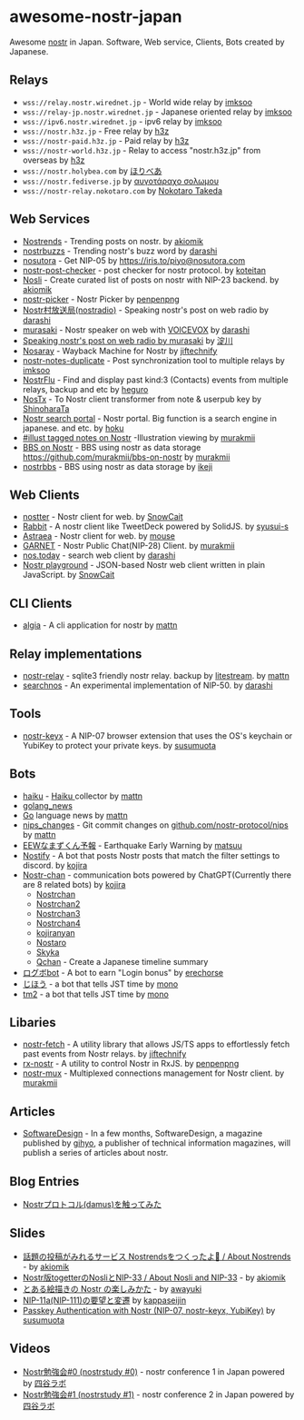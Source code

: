 # awesome-nostr-japan

Awesome [nostr](https://nostr.com/) in Japan. Software, Web service, Clients, Bots created by Japanese.

## Relays

* `wss://relay.nostr.wirednet.jp` - World wide relay by [imksoo](https://github.com/imksoo)
* `wss://relay-jp.nostr.wirednet.jp` - Japanese oriented relay by [imksoo](https://github.com/imksoo)
* `wss://ipv6.nostr.wirednet.jp` - ipv6 relay by [imksoo](https://github.com/imksoo)
* `wss://nostr.h3z.jp` - Free relay by [h3z](https://h3z.jp/)
* `wss://nostr-paid.h3z.jp` - Paid relay by [h3z](https://h3z.jp/)
* `wss://nostr-world.h3z.jp` - Relay to access "nostr.h3z.jp" from overseas by [h3z](https://h3z.jp/)
* `wss://nostr.holybea.com` by [ほりべあ](https://holybea.com)
* `wss://nostr.fediverse.jp` by [αυγοτάραχο σολωμου](https://nostx.shino3.net/npub1xmqfm9s0yxyadzjh0cp7gsf7fxy0xfgaq23cp9p7fnee6cehrlxq6c6tkw)
* `wss://nostr-relay.nokotaro.com` by [Nokotaro Takeda](https://nostx.shino3.net/npub12ftld459xqw7s7fqnxstzu7r74l5yagxztwcwmaqj4d24jgpj2csee3mx0)
 
## Web Services

* [Nostrends](https://nostrends.vercel.app) - Trending posts on nostr. by [akiomik](https://github.com/akiomik)
* [nostrbuzzs](https://nostrbuzzs.deno.dev) - Trending nostr's buzz word by [darashi](https://github.com/darashi)
* [nosutora](https://nosutora.com) - Get NIP-05 by https://iris.to/piyo@nosutora.com
* [nostr-post-checker](https://koteitan.github.io/nostr-post-checker/) - post checker for nostr protocol. by [koteitan](https://github.com/koteitan)
* [Nosli](https://nosli.vercel.app) - Create curated list of posts on nostr with NIP-23 backend. by [akiomik](https://github.com/akiomik)
* [nostr-picker](https://penpenpng.github.io/nostr-picker/) - Nostr Picker by [penpenpng](https://github.com/penpenpng)
* [Nostr村放送局(nostradio)](https://nostradio.deno.dev/) - Speaking nostr's post on web radio by [darashi](https://github.com/darashi)
* [murasaki](https://github.com/darashi/murasaki) - Nostr speaker on web with [VOICEVOX](https://voicevox.hiroshiba.jp/) by [darashi](https://github.com/darashi)
* [Speaking nostr's post on web radio by murasaki](http://ik1-219-79732.vs.sakura.ne.jp:5000/nostr_listen.html) by [淀川](https://nostx.shino3.net/npub15w7wp9wdp6p53vy5eysph5xryu82ltmc7am9zl6pqyexmt6ukllst6ddy2)
* [Nosaray](https://github.com/jiftechnify/nosaray) - Wayback Machine for Nostr by [jiftechnify](https://github.com/jiftechnify)
* [nostr-notes-duplicate](https://nostrlogs-relay-jp.nostr.wirednet.jp/nostr-notes-duplicate.html) - Post synchronization tool to multiple relays  by [imksoo](https://github.com/imksoo)
* [NostrFlu](https://heguro.github.io/nostr-following-list-util/) - Find and display past kind:3 (Contacts) events from multiple relays, backup and etc by [heguro](https://github.com/heguro)
* [NosTx](https://github.com/ShinoharaTa/Nostx) - To Nostr client transformer from note & userpub key by [ShinoharaTa](https://github.com/ShinoharaTa/Nostx)
* [Nostr search portal](https://nostr.hoku.in/) - Nostr portal. Big function is  a search engine in japanese. and etc. by [hoku](https://iris.to/hoku@nostr.hoku.in)
* [#illust tagged notes on Nostr](https://nostr-illust.vercel.app/) -Illustration viewing by [murakmii](https://github.com/murakmii)
* [BBS on Nostr](https://bbs-on-nostr.vercel.app/) - BBS using nostr as data storage https://github.com/murakmii/bbs-on-nostr by [murakmii](https://github.com/murakmii)
* [nostrbbs](https://test.ikeji.ma/nostrbbs) - BBS using nostr as data storage by [ikeji](https://github.com/ikeji)
 
## Web Clients

* [nostter](http://nostter.vercel.app) - Nostr client for web. by [SnowCait](https://github.com/SnowCait)
* [Rabbit](https://syusui-s.github.io/rabbit/) - A nostr client like TweetDeck powered by SolidJS. by [syusui-s](https://github.com/syusui-s)
* [Astraea](https://astraea.mousedev.page) - Nostr client for web. by [mouse](https://iris.to/mouse_484@mousedev.page)
* [GARNET](https://garnet.nostrian.net) - Nostr Public Chat(NIP-28) Client. by [murakmii](https://github.com/murakmii)
* [nos.today](https://nos.today/) - search web client by [darashi](https://github.com/darashi)
* [Nostr playground](https://snowcait.github.io/nostr-playground/) - JSON-based Nostr web client written in plain JavaScript. by [SnowCait](https://github.com/SnowCait)
 
## CLI Clients

* [algia](https://github.com/mattn/algia) - A cli application for nostr by [mattn](https://github.com/mattn)
 
## Relay implementations

* [nostr-relay](https://github.com/mattn/nostr-relay) - sqlite3 friendly nostr relay. backup by [litestream](https://litestream.io/). by [mattn](https://github.com/mattn)
* [searchnos](https://github.com/darashi/searchnos) - An experimental implementation of NIP-50. by [darashi](https://github.com/darashi)
 
## Tools

* [nostr-keyx](https://github.com/susumuota/nostr-keyx) - A NIP-07 browser extension that uses the OS's keychain or YubiKey to protect your private keys.  by [susumuota](https://github.com/susumuota)
 
## Bots

* [haiku](https://iris.to/haiku) - [Haiku ](https://en.wikipedia.org/wiki/Haiku) collector by [mattn](https://github.com/mattn)
* [golang_news](https://iris.to/golang_news@mattn.github.io)
* [Go](https://go.dev) language news by [mattn](https://github.com/mattn)
* [nips_changes](https://iris.to/nips_changes@mattn.github.io) - Git commit changes on [github.com/nostr-protocol/nips](https://github.com/nostr-protocol/nips/) by [mattn](https://github.com/mattn)
* [EEWなまずくん予報](https://iris.to/namazu@matsuu.org) - Earthquake Early Warning by [matsuu](https://iris.to/matsuu@matsuu.org)
* [Nostify](https://github.com/kojira/nostify) - A bot that posts Nostr posts that match the filter settings to discord. by [kojira](https://github.com/kojira)
* [Nostr-chan](https://github.com/kojira/nostr-chan) - communication bots powered by ChatGPT(Currently there are 8 related bots) by [kojira](https://github.com/kojira)
    - [Nostrchan](https://nostx.shino3.net/npub1f2v6jwct47c2wx5849zzyv5hmpkzulmj3tj44s0r5h7ljxfyay3s5fp3te)
    -	[Nostrchan2](https://nostx.shino3.net/npub1ev3s5h5ngxscp8qd094wfd367xj38de4cjdc4gyj0r7ng99wmqeqj66k2s)
    - [Nostrchan3](https://nostx.shino3.net/npub1qpvchcscwvtxnn4aj4r0ya2lfujmvua76k7rn3mrcap47vjkp5nsu7rcm3)
    - [Nostrchan4](https://nostx.shino3.net/npub1ytrn8t6yeehhkgarfkd7hxdnpy665zfxkhd6gnjdm6wzmkjqjnlsgnz5r2)
    - [kojiranyan](https://nostx.shino3.net/npub1nnumvzrexs63usytjuwn6ntcy3gr4jqm3ek5tcqsuf2yqk2dkjrsrdxqrl)
    - [Nostaro](https://nostx.shino3.net/npub1nwzquyssngld942vwh58yfrwwmvk530um443w8w8y0h2cu3ju2dsl4hqsg)
    - [Skyka](https://nostx.shino3.net/npub1ae7eax3n5erecwys65kwjcp0lqlsxfj9789f842gwvuy79kq9dzqf7h6mm)
    - [Qchan](https://nostx.shino3.net/npub13exd4j32ldnktu7p34w4csw2nc2s9cypd6tw3h60cau7qvgrp49qpvqjhl) - Create a Japanese timeline summary
* [ログボbot](https://iris.to/cnpgirl@erechorse.github.io) - A bot to earn "Login bonus" by [erechorse](https://nostx.shino3.net/npub17syr9cntr5f03gnhz7mqdxtt4mmgh39khpky5dw2sflkl09l2y0qra94wl)
* [じほう](https://nostx.shino3.net/npub1slszekg4rjlknw3qy69z5s3h45hnnlrrrjt9tr3ffjsqtpj8wsfqfgh8l7) - a bot that tells JST time by [mono](https://nostx.shino3.net/npub1sjcvg64knxkrt6ev52rywzu9uzqakgy8ehhk8yezxmpewsthst6sw3jqcw)
* [tm2](https://nostx.shino3.net/npub16n4x0pvu38xw9ghjt3qlpm7grk5zn8cgdc6wlaravcvq0hxgaxpq7f06cx) - a bot that tells JST time by [mono](https://nostx.shino3.net/npub1sjcvg64knxkrt6ev52rywzu9uzqakgy8ehhk8yezxmpewsthst6sw3jqcw)
 
## Libaries

* [nostr-fetch](https://github.com/jiftechnify/nostr-fetch) - A utility library that allows JS/TS apps to effortlessly fetch past events from Nostr relays. by [jiftechnify](https://github.com/jiftechnify)
* [rx-nostr](https://github.com/penpenpng/rx-nostr) - A utility to control Nostr in RxJS. by [penpenpng](https://github.com/penpenpng)
* [nostr-mux](https://github.com/murakmii/nostr-mux) - Multiplexed connections management for Nostr client. by [murakmii](https://github.com/murakmii)
 
## Articles

* [SoftwareDesign](https://gihyo.jp/magazine/SD) - In a few months, SoftwareDesign, a magazine published by [gihyo](https://gihyho.jp), a publisher of technical information magazines, will publish a series of articles about nostr.
 
## Blog Entries

* [Nostrプロトコル(damus)を触ってみた](https://qiita.com/gpsnmeajp/items/77eee9535fb1a092e286)
 
## Slides

* [話題の投稿がみれるサービス Nostrendsをつくったよ🤙 / About Nostrends](https://speakerdeck.com/akiomik/about-nostrends) - by [akiomik](https://github.com/akiomik)
* [Nostr版togetterのNosliとNIP-33 / About Nosli and NIP-33](https://speakerdeck.com/akiomik/about-nosli-and-nip-33) - by [akiomik](https://github.com/akiomik)
* [とある絵描きの Nostr の楽しみかた](https://speakerdeck.com/awayukinet/toaruhui-miao-kino-nostr-nole-simikata) - by [awayuki](https://iris.to/awayuki)
* [NIP-11a(NIP-111)の要望と変遷](https://speakerdeck.com/kappaseijin/nostr-study-meeting-1-by-kappaseijin) by [kappaseijin](https://iris.to/kappa.seijin.jp)
* [Passkey Authentication with Nostr (NIP-07, nostr-keyx, YubiKey)](https://speakerdeck.com/s_ota/nostr-keyx-20230310) by [susumuota](https://github.com/susumuota)
 
## Videos

* [Nostr勉強会#0 (nostrstudy #0)](https://www.youtube.com/live/IbMhpGNhUuE?feature=share) - nostr conference 1 in Japan powered by [四谷ラボ](https://428lab.net/)
* [Nostr勉強会#1 (nostrstudy #1)](https://www.youtube.com/live/J6wgG4epGK0?feature=share) - nostr conference 2 in Japan powered by [四谷ラボ](https://428lab.net/)
 
